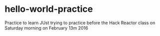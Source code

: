 # hello-world-practice
Practice to learn 
JUst trying to practice before the Hack Reactor class on Saturday morning on February 13m 2016

